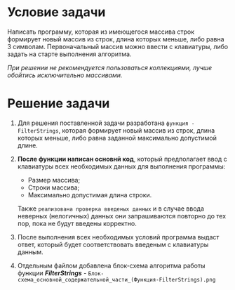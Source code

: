 # Условие задачи
Написать программу, которая из имеющегося массива строк формирует новый массив из строк, длина которых меньше, либо равна 3 символам. Первоначальный массив можно ввести с клавиатуры, либо задать на старте выполнения алгоритма. 

*При решении не рекомендуется пользоваться коллекциями, лучше обойтись исключительно массивами.*

# Решение задачи
1. Для решения поставленной задачи разработана `функция - FilterStrings`, которая формирует новый массив из строк, длина которых меньше, либо равна заданной максимально допустимой длине.

2. **После функции написан основнй код**, который предполагает ввод с клавиатуры всех необходимых данных для выполнения программы:
    - Размер массива;
    - Строки массива;
    - Максимально допустимая длина строки.

    Также `реализована проверка введеных данных` и в случае ввода неверных (нелогичных) данных они запрашиваются повторно до тех пор, пока не будут введены корректно.

3. После выполнения всех необходимых условий программа выдаст ответ, который будет соответствовать введеным с клавиатуры данным.

4. Отдельным файлом добавлена блок-схема алгоритма работы функции **_FilterStrings_** - `Блок-схема_основной_содержательной_части_(Функция-FilterStrings).png`